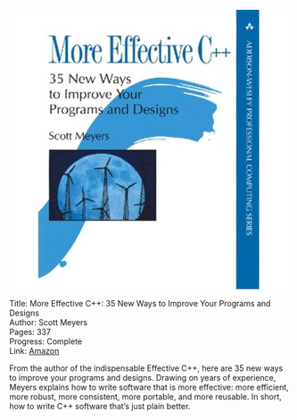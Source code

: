 ![Book cover](cover.jpg)

Title: More Effective C++: 35 New Ways to Improve Your Programs and Designs <br>
Author: Scott Meyers<br>
Pages:    337<br>
Progress:  Complete<br>
Link: [Amazon](http://www.amazon.com/More-Effective-Improve-Programs-Designs/dp/020163371X)<br>

From the author of the indispensable Effective C++, here are 35 new ways to improve your programs and designs. Drawing on years of experience, Meyers explains how to write software that is more effective: more efficient, more robust, more consistent, more portable, and more reusable. In short, how to write C++ software that’s just plain better.
